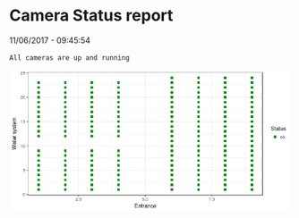 Camera Status report
================
11/06/2017 - 09:45:54

    All cameras are up and running

![](camreport_files/figure-markdown_github/unnamed-chunk-2-1.png)
